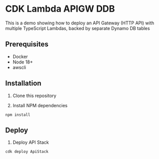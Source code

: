 # CDK Lambda APIGW DDB

This is a demo showing how to deploy an API Gateway (HTTP API) with multiple TypeScript Lambdas, backed by separate Dynamo DB tables


## Prerequisites

- Docker
- Node 18+
- awscli


## Installation

1. Clone this repository

2. Install NPM dependencies

`npm install`


## Deploy

1. Deploy API Stack

`cdk deploy ApiStack`
